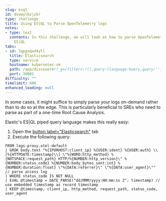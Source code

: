 ```yaml
---
slug: esql
id: dsowylbzjzkr
type: challenge
title: Using ES|QL to Parse OpenTelemetry logs
notes:
- type: text
  contents: In this challenge, we will look at how to parse OpenTelemetry logs using
    ES|QL
tabs:
- id: 3gpgxqod4yll
  title: Elasticsearch
  type: service
  hostname: kubernetes-vm
  path: /app/discover#/?_g=(filters:!(),query:(language:kuery,query:''),refreshInterval:(pause:!t,value:60000),time:(from:now-1h,to:now))&_a=(breakdownField:log.level,columns:!(),dataSource:(type:esql),filters:!(),hideChart:!f,interval:auto,query:(esql:'FROM%20logs-proxy.otel-default'),sort:!(!('@timestamp',desc)))
  port: 30001
difficulty: ""
timelimit: 600
enhanced_loading: null
---
```


In some cases, it might suffice to simply parse your logs on-demand rather than to do so at the edge. This is particularly beneficial to SREs who need to parse as part of a one-time Root Cause Analysis. 

Elastic's ES|QL piped query language makes this really easy:

1. Open the [button label="Elasticsearch"](tab-1) tab
2. Execute the following query:
```esql
FROM logs-proxy.otel-default
| GROK body.text "%{IPORHOST:client_ip} %{USER:ident} %{USER:auth} \\[%{HTTPDATE:timestamp}\\] \"%{WORD:http_method} %{NOTSPACE:request_path} HTTP/%{NUMBER:http_version}\" %{NUMBER:status_code} %{NUMBER:body_bytes_sent:int} %{NUMBER:duration:float} \"%{DATA:referrer}\" \"%{DATA:user_agent}\"" // parse access log
| WHERE status_code IS NOT NULL
| EVAL @timestamp = DATE_PARSE("dd/MMM/yyyy:HH:mm:ss Z", timestamp) // use embedded timestamp as record timestamp
| KEEP @timestamp, client_ip, http_method, request_path, status_code, user_agent
```
